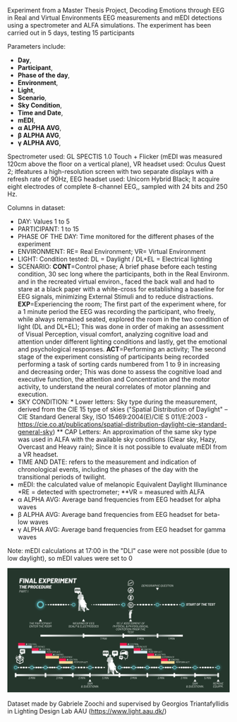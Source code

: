Experiment from a Master Thesis Project, Decoding Emotions through EEG in Real and Virtual Environments
EEG measurements and mEDI detections using a spectrometer and ALFA simulations.
The experiment has been carried out in 5 days, testing 15 participants

Parameters include:
- **Day**,
- **Participant**, 
- **Phase of the day**,
- **Environment**, 
- **Light**, 
- **Scenario**, 
- **Sky Condition**,
- **Time and Date**,
- **mEDI**,
- **α ALPHA AVG**, 
- **β ALPHA AVG**, 
- **γ ALPHA AVG**,

Spectrometer used: GL SPECTIS 1.0 Touch + Flicker (mEDI was measured 120cm above the floor on a vertical plane),
VR headset used: Oculus Quest 2; itfeatures a high-resolution screen with two separate displays with a refresh rate of 90Hz,
EEG headset used: Unicorn Hybrid Black; It acquire eight electrodes of complete 8-channel EEG,, sampled with 24 bits and 250 Hz.

Columns in dataset:
- DAY: Values 1 to 5
- PARTICIPANT: 1 to 15
- PHASE OF THE DAY: Time monitored for the different phases of the experiment
- ENVIRONMENT: RE= Real Environment; VR= Virtual Environment
- LIGHT: Condition tested: DL = Daylight / DL+EL = Electrical lighting
- SCENARIO: 
**CONT**=Control phase; 
        A brief phase before each testing condition, 30 sec long where the participants, both in the Real Environm. and in the recreated virtual environ., faced the back wall and had to stare at a black paper with a white-cross for establishing a baseline for 
        EEG signals, minimizing External Stimuli and to reduce distractions.
**EXP**=Experiencing the room; The first part of the experiment where, for a 1 minute period the EEG was recording the participant, who freely, while always remained seated, explored the room in the two condition of light (DL and DL+EL); This was done 
       in order of making an assessment of Visual Perception, visual comfort, analyzing cognitive load and attention under different lighting conditions and lastly, get the emotional and psychological responses.
**ACT**=Performing an activity;
       The second stage of the experiment consisting of participants being recorded performing a task of sorting cards numbered from 1 to 9 in increasing and decreasing order; This was done to assess the cognitive load and executive function, the attention and 
       Concentration and the motor activity, to understand the neural correlates of motor planning and execution.
- SKY CONDITION: * Lower letters: Sky type during the measurement, derived from the CIE 15 type of skies ("Spatial Distribution of Daylight" – CIE Standard General Sky, ISO 15469:2004(E)/CIE S 011/E:2003 - https://cie.co.at/publications/spatial-distribution-daylight-cie-standard-general-sky) 
** CAP Letters: An approximation of the same sky type was used in ALFA with the available sky conditions (Clear sky, Hazy, Overcast and Heavy rain); Since it is not possible to evaluate mEDI from a VR headset.
- TIME AND DATE: refers to the measurement and indication of chronological events, including the phases of the day with the transitional periods of twilight.
- mEDI: the calculated value of melanopic Equivalent Daylight Illuminance 
        *RE = detected with spectrometer; 
        **VR = measured with ALFA
- α ALPHA AVG: Average band frequencies from EEG headset for alpha waves
- β ALPHA AVG: Average band frequencies from EEG headset for beta-low waves
- γ ALPHA AVG: Average band frequencies from EEG headset for gamma waves


Note: mEDI calculations at 17:00 in the "DLl" case were not possible (due to low daylight), so mEDI values were set to 0

![Procedure of the whole experiment](./Procedure.png)

Dataset made by Gabriele Zoochi and supervised by Georgios Triantafyllidis in Lighting Design Lab AAU (https://www.light.aau.dk/)
